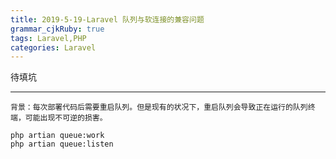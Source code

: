 ```yaml
---
title: 2019-5-19-Laravel 队列与软连接的兼容问题
grammar_cjkRuby: true
tags: Laravel,PHP
categories: Laravel
---
```


待填坑

<!-- more -->

---
```
背景：每次部署代码后需要重启队列。但是现有的状况下，重启队列会导致正在运行的队列终端，可能出现不可逆的损害。

php artian queue:work
php artian queue:listen